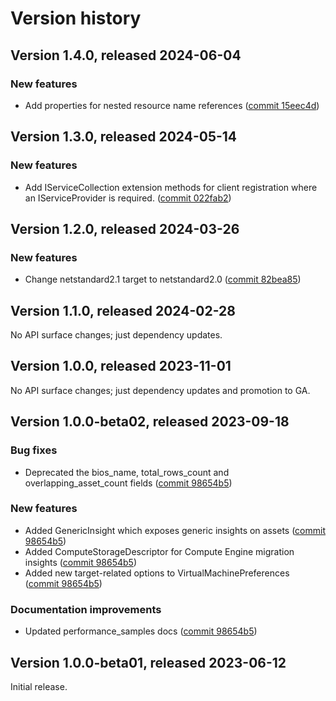 # Version history

## Version 1.4.0, released 2024-06-04

### New features

- Add properties for nested resource name references ([commit 15eec4d](https://github.com/googleapis/google-cloud-dotnet/commit/15eec4dabb9fd3cf3b8f4b978d64b7ba435ca995))

## Version 1.3.0, released 2024-05-14

### New features

- Add IServiceCollection extension methods for client registration where an IServiceProvider is required. ([commit 022fab2](https://github.com/googleapis/google-cloud-dotnet/commit/022fab203f28fb9c608972af7f8b83f571ae5694))

## Version 1.2.0, released 2024-03-26

### New features

- Change netstandard2.1 target to netstandard2.0 ([commit 82bea85](https://github.com/googleapis/google-cloud-dotnet/commit/82bea850661975b9750ac30753528cc9d2e05240))

## Version 1.1.0, released 2024-02-28

No API surface changes; just dependency updates.

## Version 1.0.0, released 2023-11-01

No API surface changes; just dependency updates and promotion to GA.

## Version 1.0.0-beta02, released 2023-09-18

### Bug fixes

- Deprecated the bios_name, total_rows_count and overlapping_asset_count fields ([commit 98654b5](https://github.com/googleapis/google-cloud-dotnet/commit/98654b5494a647dec12967d83094fa6ae21d293f))

### New features

- Added GenericInsight which exposes generic insights on assets ([commit 98654b5](https://github.com/googleapis/google-cloud-dotnet/commit/98654b5494a647dec12967d83094fa6ae21d293f))
- Added ComputeStorageDescriptor for Compute Engine migration insights ([commit 98654b5](https://github.com/googleapis/google-cloud-dotnet/commit/98654b5494a647dec12967d83094fa6ae21d293f))
- Added new target-related options to VirtualMachinePreferences ([commit 98654b5](https://github.com/googleapis/google-cloud-dotnet/commit/98654b5494a647dec12967d83094fa6ae21d293f))

### Documentation improvements

- Updated performance_samples docs ([commit 98654b5](https://github.com/googleapis/google-cloud-dotnet/commit/98654b5494a647dec12967d83094fa6ae21d293f))

## Version 1.0.0-beta01, released 2023-06-12

Initial release.

